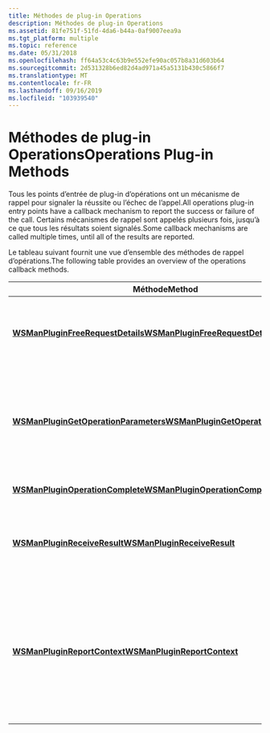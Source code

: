 ```yaml
---
title: Méthodes de plug-in Operations
description: Méthodes de plug-in Operations
ms.assetid: 81fe751f-51fd-4da6-b44a-0af9007eea9a
ms.tgt_platform: multiple
ms.topic: reference
ms.date: 05/31/2018
ms.openlocfilehash: ff64a53c4c63b9e552efe90ac057b8a31d603b64
ms.sourcegitcommit: 2d531328b6ed82d4ad971a45a5131b430c5866f7
ms.translationtype: MT
ms.contentlocale: fr-FR
ms.lasthandoff: 09/16/2019
ms.locfileid: "103939540"
---
```

# <a name="operations-plug-in-methods"></a><span data-ttu-id="6a805-103">Méthodes de plug-in Operations</span><span class="sxs-lookup"><span data-stu-id="6a805-103">Operations Plug-in Methods</span></span>

<span data-ttu-id="6a805-104">Tous les points d’entrée de plug-in d’opérations ont un mécanisme de rappel pour signaler la réussite ou l’échec de l’appel.</span><span class="sxs-lookup"><span data-stu-id="6a805-104">All operations plug-in entry points have a callback mechanism to report the success or failure of the call.</span></span> <span data-ttu-id="6a805-105">Certains mécanismes de rappel sont appelés plusieurs fois, jusqu’à ce que tous les résultats soient signalés.</span><span class="sxs-lookup"><span data-stu-id="6a805-105">Some callback mechanisms are called multiple times, until all of the results are reported.</span></span>

<span data-ttu-id="6a805-106">Le tableau suivant fournit une vue d’ensemble des méthodes de rappel d’opérations.</span><span class="sxs-lookup"><span data-stu-id="6a805-106">The following table provides an overview of the operations callback methods.</span></span>



| <span data-ttu-id="6a805-107">Méthode</span><span class="sxs-lookup"><span data-stu-id="6a805-107">Method</span></span>                                                                         | <span data-ttu-id="6a805-108">Description</span><span class="sxs-lookup"><span data-stu-id="6a805-108">Description</span></span>                                                                                                                                          |
|--------------------------------------------------------------------------------|------------------------------------------------------------------------------------------------------------------------------------------------------|
| [<span data-ttu-id="6a805-109">**WSManPluginFreeRequestDetails**</span><span class="sxs-lookup"><span data-stu-id="6a805-109">**WSManPluginFreeRequestDetails**</span></span>](/windows/desktop/api/Wsman/nf-wsman-wsmanpluginfreerequestdetails)         | <span data-ttu-id="6a805-110">Libère la mémoire allouée pour la structure de [**\_ \_ demande de plug-in WSMan**](/windows/desktop/api/Wsman/ns-wsman-wsman_plugin_request) .</span><span class="sxs-lookup"><span data-stu-id="6a805-110">Releases memory that is allocated for the [**WSMAN\_PLUGIN\_REQUEST**](/windows/desktop/api/Wsman/ns-wsman-wsman_plugin_request) structure.</span></span>                                          |
| [<span data-ttu-id="6a805-111">**WSManPluginGetOperationParameters**</span><span class="sxs-lookup"><span data-stu-id="6a805-111">**WSManPluginGetOperationParameters**</span></span>](/windows/desktop/api/Wsman/nf-wsman-wsmanplugingetoperationparameters) | <span data-ttu-id="6a805-112">Obtient des informations opérationnelles, telles que les délais d’attente et les restrictions de données associées à une opération.</span><span class="sxs-lookup"><span data-stu-id="6a805-112">Gets operational information, such as time-outs and data restrictions that are associated with an operation.</span></span>                                         |
| [<span data-ttu-id="6a805-113">**WSManPluginOperationComplete**</span><span class="sxs-lookup"><span data-stu-id="6a805-113">**WSManPluginOperationComplete**</span></span>](/windows/desktop/api/Wsman/nf-wsman-wsmanpluginoperationcomplete)           | <span data-ttu-id="6a805-114">Enregistre l’achèvement d’une opération.</span><span class="sxs-lookup"><span data-stu-id="6a805-114">Records the completion of an operation.</span></span>                                                                                                              |
| [<span data-ttu-id="6a805-115">**WSManPluginReceiveResult**</span><span class="sxs-lookup"><span data-stu-id="6a805-115">**WSManPluginReceiveResult**</span></span>](/windows/desktop/api/Wsman/nf-wsman-wsmanpluginreceiveresult)                   | <span data-ttu-id="6a805-116">Signale les résultats aux plug-ins de Windows Remote Management (WinRM).</span><span class="sxs-lookup"><span data-stu-id="6a805-116">Reports results to Windows Remote Management (WinRM) plug-ins.</span></span>                                                                                       |
| [<span data-ttu-id="6a805-117">**WSManPluginReportContext**</span><span class="sxs-lookup"><span data-stu-id="6a805-117">**WSManPluginReportContext**</span></span>](/windows/desktop/api/Wsman/nf-wsman-wsmanpluginreportcontext)                   | <span data-ttu-id="6a805-118">Signale l’interpréteur de commandes et le contexte de commande à l’infrastructure WinRM afin que d’autres opérations puissent être effectuées sur l’interpréteur de commandes et/ou la commande.</span><span class="sxs-lookup"><span data-stu-id="6a805-118">Reports the shell and command context back to the WinRM infrastructure so that further operations can be performed against the shell and/or command.</span></span> |



 

 

 




